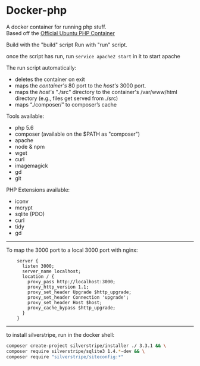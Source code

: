 # Docker-php

A docker container for running php stuff.  
Based off the [Official Ubuntu PHP Container](https://hub.docker.com/_/php/)

Build with the "build" script
Run with "run" script.

once the script has run, run `service apache2 start` in it to start apache

The run script automatically:

- deletes the container on exit
- maps the *container's* 80 port to the *host's* 3000 port.
- maps the *host's* "./src" directory to the container's /var/www/html directory (e.g., files get served from ./src)
- maps “./composer/” to composer’s cache


Tools available:

- php 5.6
- composer (available on the $PATH as "composer")
- apache
- node & npm
- wget
- curl
- imagemagick
- gd
- git

PHP Extensions available:

- iconv
- mcrypt
- sqlite (PDO)
- curl
- tidy
- gd

-----

To map the 3000 port to a local 3000 port with nginx:

```nginx
    server {
      listen 3000;
      server_name localhost;
      location / {
        proxy_pass http://localhost:3000;
        proxy_http_version 1.1;
        proxy_set_header Upgrade $http_upgrade;
        proxy_set_header Connection 'upgrade';
        proxy_set_header Host $host;
        proxy_cache_bypass $http_upgrade;
      }
    }
```

------

to install silverstripe, run in the docker shell:
```sh
composer create-project silverstripe/installer ./ 3.3.1 && \
composer require silverstripe/sqlite3 1.4.*-dev && \
composer require "silverstripe/siteconfig:*"
```
